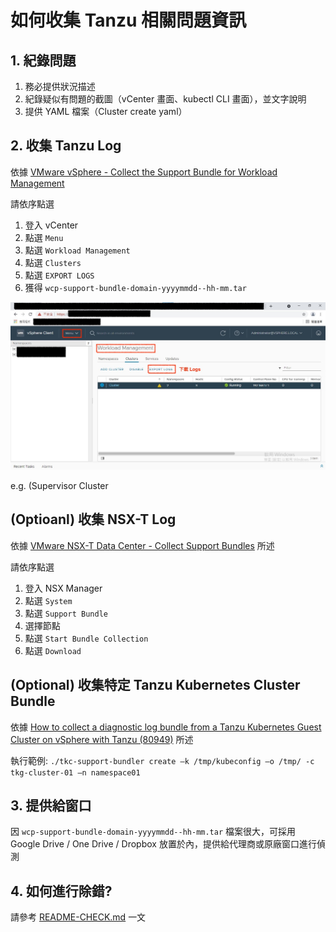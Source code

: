 # 如何收集 Tanzu 相關問題資訊

## 1. 紀錄問題

1. 務必提供狀況描述
2. 紀錄疑似有問題的截圖（vCenter 畫面、kubectl CLI 畫面），並文字說明
3. 提供 YAML 檔案（Cluster create yaml）

## 2. 收集 Tanzu Log
依據 [VMware vSphere - Collect the Support Bundle for Workload Management
](https://docs.vmware.com/en/VMware-vSphere/7.0/vmware-vsphere-with-tanzu/GUID-CC9A47FF-E623-4C73-A28E-ACEE88EF4BBD.html)

請依序點選
1. 登入 vCenter
2. 點選 `Menu`
3. 點選 `Workload Management`
4. 點選 `Clusters`
5. 點選 `EXPORT LOGS`
6. 獲得 `wcp-support-bundle-domain-yyyymmdd--hh-mm.tar` 

![](export-logs.jpeg)

e.g. 
(Supervisor Cluster 

## (Optioanl) 收集 NSX-T Log

依據 [VMware NSX-T Data Center - Collect Support Bundles](https://docs.vmware.com/en/VMware-NSX-T-Data-Center/3.1/administration/GUID-73D9AF0D-4000-4EF2-AC66-6572AD1A0B30.html) 所述

請依序點選
1. 登入 NSX Manager
2. 點選 `System`
3. 點選 `Support Bundle`
4. 選擇節點
5. 點選 `Start Bundle Collection`
6. 點選 `Download`

## (Optional) 收集特定 Tanzu Kubernetes Cluster Bundle

依據 [How to collect a diagnostic log bundle from a Tanzu Kubernetes Guest Cluster on vSphere with Tanzu (80949)](https://kb.vmware.com/s/article/80949) 所述

執行範例: `./tkc-support-bundler create –k /tmp/kubeconfig –o /tmp/ -c tkg-cluster-01 –n namespace01`

## 3. 提供給窗口

因 `wcp-support-bundle-domain-yyyymmdd--hh-mm.tar` 檔案很大，可採用 Google Drive / One Drive / Dropbox 放置於內，提供給代理商或原廠窗口進行偵測

## 4. 如何進行除錯?

請參考 [README-CHECK.md](README-CHECK.md) 一文
